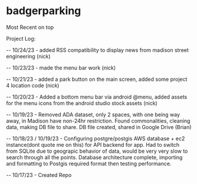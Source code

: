 # badgerparking
Most Recent on top

Project Log:

-- 10/24/23 - added RSS compatibility to display news from madison street engineering (nick)

-- 10/23/23 - made the menu bar work (nick)

-- 10/21/23 - added a park button on the main screen, added some project 4 location code (nick)

-- 10/20/23 - Added a bottom menu bar via android @menu, added assets for the menu icons from the android studio stock assets (nick)

-- 10/19/23 - Removed ADA dataset, only 2 spaces, with one being way away, in Madison have non-24hr restriction. Found commonalities, cleaning data, making DB file to share. DB file created, shared in Google Drive (Brian)

-- 10/18/23 / 10/19/23 - Configuring postgre/postgis AWS database + ec2 instance(dont quote me on this) for API backend for app. Had to switch from SQLite due to geograpic behavior of data, would be very very slow to search through all the points. Database architecture complete, importing and formatting to Postgis required format then testing performance. 

-- 10/17/23 - Created Repo
